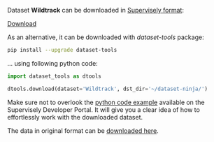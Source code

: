 Dataset **Wildtrack** can be downloaded in [Supervisely format](https://developer.supervisely.com/api-references/supervisely-annotation-json-format):

 [Download](https://assets.supervisely.com/supervisely-supervisely-assets-public/teams_storage/8/l/t4/LJ17aaR3WUXgVyK36WfFCkxuIW6uR9zzqnBZ0ILvr2eMkiCj06QVZWF0PHSk4jHld07HWH0PmRyeg9Cy3BSY1pYMyXzIjypmNmqyZnSc1iMKldvvgg1aK0d52R7x.tar)

As an alternative, it can be downloaded with *dataset-tools* package:
``` bash
pip install --upgrade dataset-tools
```

... using following python code:
``` python
import dataset_tools as dtools

dtools.download(dataset='Wildtrack', dst_dir='~/dataset-ninja/')
```
Make sure not to overlook the [python code example](https://developer.supervisely.com/getting-started/python-sdk-tutorials/iterate-over-a-local-project) available on the Supervisely Developer Portal. It will give you a clear idea of how to effortlessly work with the downloaded dataset.

The data in original format can be [downloaded here](https://www.kaggle.com/datasets/aryashah2k/large-scale-multicamera-detection-dataset/download?datasetVersionNumber=1).